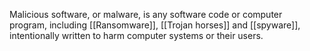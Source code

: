 Malicious software, or malware, is any software code or computer program, including [[Ransomware]], [[Trojan horses]] and [[spyware]], intentionally written to harm computer systems or their users.